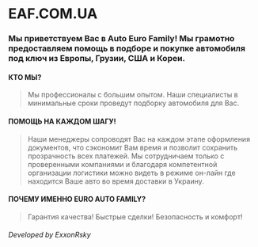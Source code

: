 # EAF.COM.UA #
### Мы приветствуем Вас в Auto Euro Family! Мы грамотно предоставляем помощь в подборе и покупке автомобиля под ключ из Европы, Грузии, США и Кореи. ###
#### КТО МЫ? ####
>Мы профессионалы с большим опытом. Наши специалисты в минимальные сроки проведут подборку автомобиля для Вас.
#### ПОМОЩЬ НА КАЖДОМ ШАГУ! ####
>Наши менеджеры сопроводят Вас на каждом этапе оформления документов, что сэкономит Вам время и позволит сохранить прозрачность всех платежей.
>Мы сотрудничаем только с проверенными компаниями и благодаря компетентной организации логистики можно видеть в режиме он-лайн где находится Ваше авто во время доставки в Украину.
#### ПОЧЕМУ ИМЕННО EURO AUTO FAMILY? ####
>Гарантия качества!
>Быстрые сделки!
>Безопасность и комфорт!

###### Developed by ExxonRsky ######
